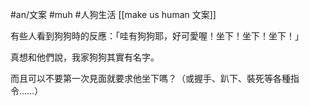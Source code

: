 #an/文案  #muh #人狗生活
[[make us human 文案]]  

有些人看到狗狗時的反應：「哇有狗狗耶，好可愛喔！坐下！坐下！坐下！」

真想和他們說，我家狗狗其實有名字。

而且可以不要第一次見面就要求他坐下嗎？（或握手、趴下、裝死等各種指令......）